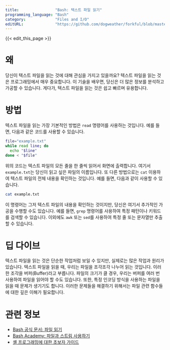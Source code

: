 ```yaml
---
title:                "Bash: 텍스트 파일 읽기"
programming_language: "Bash"
category:             "Files and I/O"
editURL:              "https://github.com/dogweather/forkful/blob/master/content/ko/bash/reading-a-text-file.md"
---
```


{{< edit_this_page >}}

# 왜

당신이 텍스트 파일을 읽는 것에 대해 관심을 가지고 있을까요? 텍스트 파일을 읽는 것은 프로그래밍에서 매우 중요합니다. 이 기술을 배우면, 당신은 더 많은 정보를 분석하고 가공할 수 있습니다. 게다가, 텍스트 파일을 읽는 것은 쉽고 빠르며 유용합니다.

# 방법

텍스트 파일을 읽는 가장 기본적인 방법은 `read` 명령어를 사용하는 것입니다. 예를 들면, 다음과 같은 코드를 사용할 수 있습니다.

```Bash
file="example.txt"
while read line; do
  echo "$line"
done < "$file"
```

위의 코드는 텍스트 파일의 모든 줄을 한 줄씩 읽어서 화면에 출력합니다. 여기서 `example.txt`는 당신이 읽고 싶은 파일의 이름입니다. 또 다른 방법으로는 `cat` 이용하여 텍스트 파일의 전체 내용을 확인하는 것입니다. 예를 들면, 다음과 같이 사용할 수 있습니다.

```Bash 
cat example.txt
```

이 명령어는 그저 텍스트 파일의 내용을 확인하는 것이지만, 당신은 여기서 추가적인 가공을 수행할 수도 있습니다. 예를 들면, `grep` 명령어를 사용하여 특정 패턴이나 키워드를 검색할 수 있습니다. 이외에도 `awk` 또는 `sed`를 사용하여 특정 줄 또는 문자열만 추출할 수 있습니다.

# 딥 다이브

텍스트 파일을 읽는 것은 단순한 작업처럼 보일 수 있지만, 실제로는 많은 작업과 원리가 있습니다. 텍스트 파일을 읽을 때, 우리는 파일을 조각조각 나누어 읽는 것입니다. 이러한 조각을 버퍼(Buffer)라고 부릅니다. 파일의 크기가 클 경우, 우리는 버퍼를 여러 번 사용하여 파일을 읽어야 할 수도 있습니다. 또한, 특정 인코딩 방식을 사용하는 파일을 읽을 때 문제가 생기기도 합니다. 이러한 문제들을 해결하기 위해서는 파일 관련 함수들에 대한 깊은 이해가 필요합니다.

# 관련 정보

- [Bash 공식 문서: 파일 읽기](https://www.gnu.org/software/bash/manual/html_node/Redirections.html)
- [Bash Academy: 파일과 스트림 사용하기](https://guide.bash.academy/input-output.html)
- [셸 프로그래밍에 대한 초보자 가이드](https://www.shellscript.sh/)